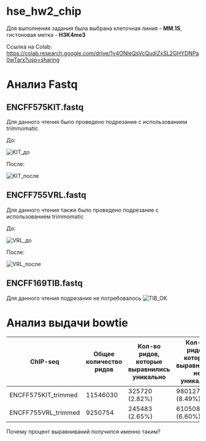 # hse_hw2_chip
Для выполнения задания была выбрана клеточная линия - **MM.1S**, гистоновая метка - **H3K4me3**

Ссылка на Colab: https://colab.research.google.com/drive/1y4ONIeQsVcQudiZxSL2GHYDNPa0wTarx?usp=sharing

# Анализ Fastq
## ENCFF575KIT.fastq
Для данного чтения было проведено подрезание с использованием trimmomatic

До:

![KIT_до](https://user-images.githubusercontent.com/93256219/156245397-3abd3916-0c0e-4688-b0ee-2129988b3801.png)

После: 

![KIT_после](https://user-images.githubusercontent.com/93256219/156245443-ea64cbe6-df20-4561-9972-fa3adf761a58.png)

## ENCFF755VRL.fastq
Для данного чтения также было проведено подрезание с использованием trimmomatic

До:

![VRL_до](https://user-images.githubusercontent.com/93256219/156245569-aeea20c9-7048-4fb4-b950-56e59a27b2ad.png)

После:

![VRL_после](https://user-images.githubusercontent.com/93256219/156245582-4f5dc9ad-c48b-4b63-a311-d8b80e07c7ba.png)

## ENCFF169TIB.fastq
Для данного чтения подрезания не потребовалось 
![TIB_OK](https://user-images.githubusercontent.com/93256219/156245677-ffea3fb8-1446-4c02-ab2b-73282822b50c.png)

# Анализ выдачи bowtie

ChIP-seq | Общее количество ридов | Кол-во ридов, которые выравнились уникально | Кол-во ридов, которые выравнились не уникально | Кол-во ридов, которые не выравнились | 
 --- |--- |--- |--- |--- 
ENCFF575KIT_trimmed	 | 11546030	| 325720 (2.82%) | 980127 (8.49%)	| 10240183 (88.69%) |
ENCFF755VRL_trimmed | 9250754 | 245483 (2.65%) | 610508 (6.60%) | 8394763 (90.75%) |

Почему процент выравниваний получился именно таким?

